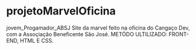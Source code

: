 # projetoMarvelOficina
jovem_Progamador_ABSJ
Site da marvel feito na oficina do Cangaço Dev, com a Assoçiação Beneficente São José.
METÓDO ULTILIZADO: FRONT-END, HTML E CSS.
